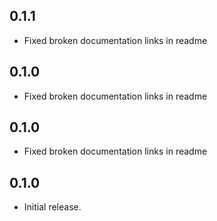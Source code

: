## 0.1.1
* Fixed broken documentation links in readme

## 0.1.0
* Fixed broken documentation links in readme

## 0.1.0
* Fixed broken documentation links in readme

## 0.1.0

* Initial release.
